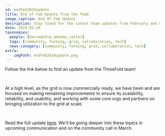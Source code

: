 ```yaml
---
id: endfeb2024update
title: End of Feb Update from the Team
image_caption: End Of Feb Update
description: Stay tuned for the latest team updates from February and mark your calendars for our upcoming community call!
date: 2024-02-29
taxonomies:
  people: [bernadette_amanda_caster]
  tags: [community, farming, grid, collaboration, tech]
  news-category: [community, farming, grid, collaboration, tech]
extra:
    imgPath: endfeb2024update.png
---
```


Follow the link below to find an update from the ThreeFold team!

<br/>

At a high level, as the grid is now commercially ready, we have been and are focused on making remaining improvements to ensure its scalability, reliability, and usability, and working with some core orgs and partners on bringing utilization to the grid at scale.

<br/>

Read the full update [here](https://forum.threefold.io/t/end-feb-2024-update-from-the-team/4233). We'll be going deeper into these topics in upcoming communication and on the community call in March.